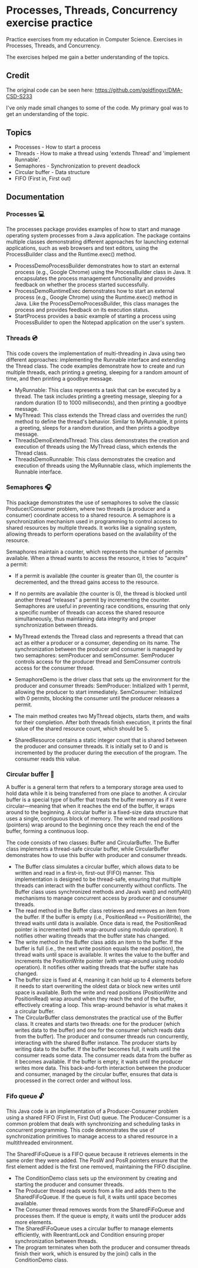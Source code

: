 # Processes, Threads, Concurrency exercise practice
Practice exercises from my education in Computer Science. Exercises in Processes, Threads, and Concurrency.

The exercises helped me gain a better understanding of the topics.

## Credit
The original code can be seen here: https://github.com/goldfingyr/DMA-CSD-S233

I've only made small changes to some of the code. My primary goal was to get an understanding of the topic.

## Topics
- Processes - How to start a process
- Threads - How to make a thread using 'extends Thread' and 'implement Runnable'.
- Semaphores - Synchronization to prevent deadlock
- Circular buffer - Data structure
- FIFO (First in, First out)

## Documentation
### Processes 💻
The processes package provides examples of how to start and manage operating system processes from a Java application. The package contains multiple classes demonstrating different approaches for launching external applications, such as web browsers and text editors, using the ProcessBuilder class and the Runtime.exec() method.

- ProcessDemoProcessBuilder demonstrates how to start an external process (e.g., Google Chrome) using the ProcessBuilder class in Java. It encapsulates the process management functionality and provides feedback on whether the process started successfully.
- ProcessDemoRuntimeExec demonstrates how to start an external process (e.g., Google Chrome) using the Runtime.exec() method in Java. Like the ProcessDemoProcessBuilder, this class manages the process and provides feedback on its execution status.
- StartProcess provides a basic example of starting a process using ProcessBuilder to open the Notepad application on the user's system.


### Threads 💿
This code covers the implementation of multi-threading in Java using two different approaches: implementing the Runnable interface and extending the Thread class. The code examples demonstrate how to create and run multiple threads, each printing a greeting, sleeping for a random amount of time, and then printing a goodbye message.

- MyRunnable: This class represents a task that can be executed by a thread. The task includes printing a greeting message, sleeping for a random duration (0 to 1000 milliseconds), and then printing a goodbye message.
- MyThread: This class extends the Thread class and overrides the run() method to define the thread's behavior. Similar to MyRunnable, it prints a greeting, sleeps for a random duration, and then prints a goodbye message.
- ThreadsDemoExtendsThread: This class demonstrates the creation and execution of threads using the MyThread class, which extends the Thread class.
- ThreadsDemoRunnable: This class demonstrates the creation and execution of threads using the MyRunnable class, which implements the Runnable interface.


### Semaphores 🎧
This package demonstrates the use of semaphores to solve the classic Producer/Consumer problem, where two threads (a producer and a consumer) coordinate access to a shared resource. A semaphore is a synchronization mechanism used in programming to control access to shared resources by multiple threads. It works like a signaling system, allowing threads to perform operations based on the availability of the resource.

Semaphores maintain a counter, which represents the number of permits available. When a thread wants to access the resource, it tries to "acquire" a permit:
- If a permit is available (the counter is greater than 0), the counter is decremented, and the thread gains access to the resource.
- If no permits are available (the counter is 0), the thread is blocked until another thread "releases" a permit by incrementing the counter.
Semaphores are useful in preventing race conditions, ensuring that only a specific number of threads can access the shared resource simultaneously, thus maintaining data integrity and proper synchronization between threads.

- MyThread extends the Thread class and represents a thread that can act as either a producer or a consumer, depending on its name. The synchronization between the producer and consumer is managed by two semaphores: semProducer and semConsumer. SemProducer controls access for the producer thread and SemConsumer controls access for the consumer thread.
- SemaphoreDemo is the driver class that sets up the environment for the producer and consumer threads: SemProducer: Initialized with 1 permit, allowing the producer to start immediately. SemConsumer: Initialized with 0 permits, blocking the consumer until the producer releases a permit.
- The main method creates two MyThread objects, starts them, and waits for their completion. After both threads finish execution, it prints the final value of the shared resource count, which should be 5.
- SharedResource contains a static integer count that is shared between the producer and consumer threads. It is initially set to 0 and is incremented by the producer during the execution of the program. The consumer reads this value.


### Circular buffer 📀
A buffer is a general term that refers to a temporary storage area used to hold data while it is being transferred from one place to another. A circular buffer is a special type of buffer that treats the buffer memory as if it were circular—meaning that when it reaches the end of the buffer, it wraps around to the beginning. A circular buffer is a fixed-size data structure that uses a single, contiguous block of memory. The write and read positions (pointers) wrap around to the beginning once they reach the end of the buffer, forming a continuous loop. 

The code consists of two classes: Buffer and CircularBuffer. The Buffer class implements a thread-safe circular buffer, while CircularBuffer demonstrates how to use this buffer with producer and consumer threads.
- The Buffer class simulates a circular buffer, which allows data to be written and read in a first-in, first-out (FIFO) manner. This implementation is designed to be thread-safe, ensuring that multiple threads can interact with the buffer concurrently without conflicts. The Buffer class uses synchronized methods and Java’s wait() and notifyAll() mechanisms to manage concurrent access by producer and consumer threads.
- The read method in the Buffer class retrieves and removes an item from the buffer. If the buffer is empty (i.e., PositionRead == PositionWrite), the thread waits until data is available. Once data is read, the PositionRead pointer is incremented (with wrap-around using modulo operation). It notifies other waiting threads that the buffer state has changed.
- The write method in the Buffer class adds an item to the buffer. If the buffer is full (i.e., the next write position equals the read position), the thread waits until space is available. It writes the value to the buffer and increments the PositionWrite pointer (with wrap-around using modulo operation). It notifies other waiting threads that the buffer state has changed.
- The buffer size is fixed at 4, meaning it can hold up to 4 elements before it needs to start overwriting the oldest data or block new writes until space is available. Both the write and read positions (PositionWrite and PositionRead) wrap around when they reach the end of the buffer, effectively creating a loop. This wrap-around behavior is what makes it a circular buffer.
- The CircularBuffer class demonstrates the practical use of the Buffer class. It creates and starts two threads: one for the producer (which writes data to the buffer) and one for the consumer (which reads data from the buffer). The producer and consumer threads run concurrently, interacting with the shared Buffer instance. The producer starts by writing data to the buffer. If the buffer becomes full, it waits until the consumer reads some data. The consumer reads data from the buffer as it becomes available. If the buffer is empty, it waits until the producer writes more data. This back-and-forth interaction between the producer and consumer, managed by the circular buffer, ensures that data is processed in the correct order and without loss.


### Fifo queue 🔓
This Java code is an implementation of a Producer-Consumer problem using a shared FIFO (First In, First Out) queue. The Producer-Consumer is a common problem that deals with synchronizing and scheduling tasks in concurrent programming. This code demonstrates the use of synchronization primitives to manage access to a shared resource in a multithreaded environment.

The SharedFiFoQueue is a FIFO queue because it retrieves elements in the same order they were added. The PosW and PosR pointers ensure that the first element added is the first one removed, maintaining the FIFO discipline.

- The ConditionDemo class sets up the environment by creating and starting the producer and consumer threads.
- The Producer thread reads words from a file and adds them to the SharedFiFoQueue. If the queue is full, it waits until space becomes available.
- The Consumer thread removes words from the SharedFiFoQueue and processes them. If the queue is empty, it waits until the producer adds more elements.
- The SharedFiFoQueue uses a circular buffer to manage elements efficiently, with ReentrantLock and Condition ensuring proper synchronization between threads.
- The program terminates when both the producer and consumer threads finish their work, which is ensured by the join() calls in the ConditionDemo class.

